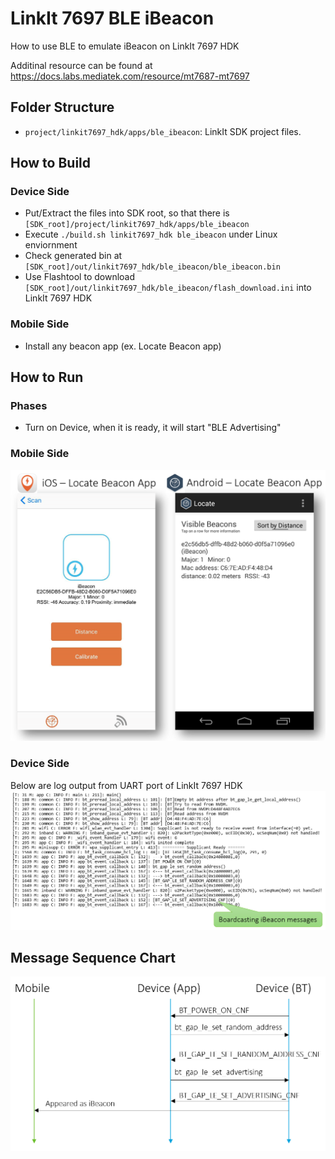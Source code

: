 # LinkIt 7697 BLE iBeacon
How to use BLE to emulate iBeacon on LinkIt 7697 HDK

Additinal resource can be found at https://docs.labs.mediatek.com/resource/mt7687-mt7697

## Folder Structure

* `project/linkit7697_hdk/apps/ble_ibeacon`: LinkIt SDK project files.

## How to Build

### Device Side

* Put/Extract the files into SDK root, so that there is `[SDK_root]/project/linkit7697_hdk/apps/ble_ibeacon`
* Execute `./build.sh linkit7697_hdk ble_ibeacon` under Linux enviornment
* Check generated bin at `[SDK_root]/out/linkit7697_hdk/ble_ibeacon/ble_ibeacon.bin`
* Use Flashtool to download `[SDK_root]/out/linkit7697_hdk/ble_ibeacon/flash_download.ini` into LinkIt 7697 HDK

### Mobile Side

* Install any beacon app (ex. Locate Beacon app)

## How to Run

### Phases

* Turn on Device, when it is ready, it will start "BLE Advertising"

### Mobile Side

![Mobile](/images/mobile.png)

### Device Side

Below are log output from UART port of LinkIt 7697 HDK
![Device](/images/device.png)

## Message Sequence Chart

![MSC](/images/msc.png)


